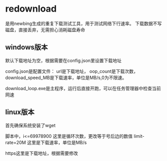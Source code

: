 # redownload
是用newbing生成的重复下载测试工具，用于测试网络下行速率。
下载数据不写磁盘，直接丢弃，无需担心消耗磁盘寿命

## windows版本
默认下载地址为空，根据需要在config.json里设置下载地址

config.json是配置文件：
url是下载地址，
oop_count是下载次数，
download_speed_MB是下载速率，单位是MB/s,0为不限速。

download_loop.exe是主程序，运行后直接开跑，可以在任务管理器中检查当前网速


## linux版本
首先确保系统安装了wget

脚本中，i<=69978900 这里是循环次数，更改等于号后边的数值
limit-rate=20M 这里是下载速率，单位是MB/s

https这里是下载地址，根据需要修改
